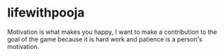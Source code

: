 # lifewithpooja
Motivation is what makes you happy, I want to make a contribution to the goal of the game because it is hard work and patience is a person's motivation.

